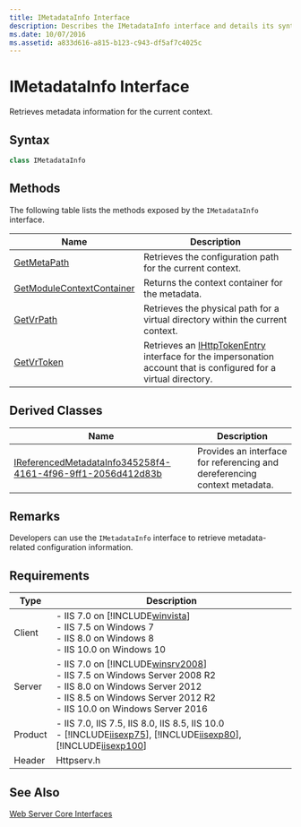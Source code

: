 ```yaml
---
title: IMetadataInfo Interface
description: Describes the IMetadataInfo interface and details its syntax, methods, derived classes, remarks, and requirements.
ms.date: 10/07/2016
ms.assetid: a833d616-a815-b123-c943-df5af7c4025c
---
```

# IMetadataInfo Interface
Retrieves metadata information for the current context.  
  
## Syntax  
  
```cpp  
class IMetadataInfo  
```  
  
## Methods  
 The following table lists the methods exposed by the `IMetadataInfo` interface.  
  
|Name|Description|  
|----------|-----------------|  
|[GetMetaPath](../../web-development-reference/native-code-api-reference/imetadatainfo-getmetapath-method.md)|Retrieves the configuration path for the current context.|  
|[GetModuleContextContainer](../../web-development-reference/native-code-api-reference/imetadatainfo-getmodulecontextcontainer-method.md)|Returns the context container for the metadata.|  
|[GetVrPath](../../web-development-reference/native-code-api-reference/imetadatainfo-getvrpath-method.md)|Retrieves the physical path for a virtual directory within the current context.|  
|[GetVrToken](../../web-development-reference/native-code-api-reference/imetadatainfo-getvrtoken-method.md)|Retrieves an [IHttpTokenEntry](../../web-development-reference/native-code-api-reference/ihttptokenentry-interface.md) interface for the impersonation account that is configured for a virtual directory.|  
  
## Derived Classes  
  
|Name|Description|  
|----------|-----------------|  
|[IReferencedMetadataInfo345258f4-4161-4f96-9ff1-2056d412d83b](../../web-development-reference/native-code-api-reference/ihttpserver2-interface.md)|Provides an interface for referencing and dereferencing context metadata.|  
  
## Remarks  
 Developers can use the `IMetadataInfo` interface to retrieve metadata-related configuration information.  
  
## Requirements  
  
|Type|Description|  
|----------|-----------------|  
|Client|-   IIS 7.0 on [!INCLUDE[winvista](../../wmi-provider/includes/winvista-md.md)]<br />-   IIS 7.5 on Windows 7<br />-   IIS 8.0 on Windows 8<br />-   IIS 10.0 on Windows 10|  
|Server|-   IIS 7.0 on [!INCLUDE[winsrv2008](../../wmi-provider/includes/winsrv2008-md.md)]<br />-   IIS 7.5 on Windows Server 2008 R2<br />-   IIS 8.0 on Windows Server 2012<br />-   IIS 8.5 on Windows Server 2012 R2<br />-   IIS 10.0 on Windows Server 2016|  
|Product|-   IIS 7.0, IIS 7.5, IIS 8.0, IIS 8.5, IIS 10.0<br />-   [!INCLUDE[iisexp75](../../web-development-reference/native-code-api-reference/includes/iisexp75-md.md)], [!INCLUDE[iisexp80](../../web-development-reference/native-code-api-reference/includes/iisexp80-md.md)], [!INCLUDE[iisexp100](../../web-development-reference/native-code-api-reference/includes/iisexp100-md.md)]|  
|Header|Httpserv.h|  
  
## See Also  
 [Web Server Core Interfaces](../../web-development-reference/native-code-api-reference/web-server-core-interfaces.md)
